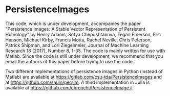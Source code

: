 # PersistenceImages
This code, which is under development, accompanies the paper "Persistence Images: A Stable Vector Representation of Persistent Homology" by Henry Adams, Sofya Chepushtanova, Tegan Emerson, Eric Hanson, Michael Kirby, Francis Motta, Rachel Neville, Chris Peterson, Patrick Shipman, and Lori Ziegelmeier, Journal of Machine Learning Research 18 (2017), Number 8, 1-35. The code is mainly written for use with Matlab. Since the code is still under development, we recommend that you email the authors of this paper before trying to use the code.

Two different implementations of persistence images in Python (instead of Matlab) are available at https://gitlab.com/csu-tda/PersistenceImages and at https://github.com/sauln/persim.
A third implementation in Julia is available at https://github.com/chronchi/PersistenceImage.jl.
